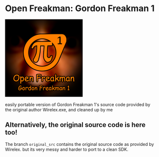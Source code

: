# Open Freakman: Gordon Freakman 1

![Open Freakman: Gordon Freakman 1](openfrk_assets/OpenFreakman.png)

easily portable version of Gordon Freakman 1's source code provided by the original author Wirelex.exe, and cleaned up by me
## Alternatively, the original source code is here too!
The branch `original_src` contains the original source code as provided by Wirelex. but its very messy and harder to port to a clean SDK.